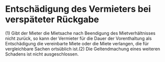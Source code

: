 # Entschädigung des Vermieters bei verspäteter Rückgabe

(1) Gibt der Mieter die Mietsache nach Beendigung des Mietverhältnisses nicht zurück, so kann der Vermieter für die Dauer der Vorenthaltung als Entschädigung die vereinbarte Miete oder die Miete verlangen, die für vergleichbare Sachen ortsüblich ist.(2) Die Geltendmachung eines weiteren Schadens ist nicht ausgeschlossen. 

